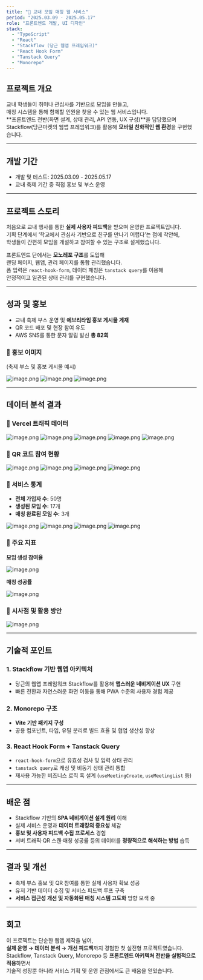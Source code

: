 ```yaml
---
title: "🤝 교내 모임 매칭 웹 서비스"
period: "2025.03.09 - 2025.05.17"
role: "프론트엔드 개발, UI 디자인"
stack:
  - "TypeScript"
  - "React"
  - "Stackflow (당근 웹앱 프레임워크)"
  - "React Hook Form"
  - "Tanstack Query"
  - "Monorepo"
---
```


## 프로젝트 개요

교내 학생들이 취미나 관심사를 기반으로 모임을 만들고,  
매칭 시스템을 통해 함께할 인원을 찾을 수 있는 웹 서비스입니다.  
**프론트엔드 전반(화면 설계, 상태 관리, API 연동, UX 구성)**을 담당했으며  
Stackflow(당근마켓의 웹앱 프레임워크)를 활용해 **모바일 친화적인 웹 환경**을 구현했습니다.

---

## 개발 기간

- 개발 및 테스트: 2025.03.09 - 2025.05.17
- 교내 축제 기간 중 직접 홍보 및 부스 운영

---

## 프로젝트 스토리

처음으로 교내 행사를 통한 **실제 사용자 피드백**을 받으며 운영한 프로젝트입니다.  
기획 단계에서 ‘학교에서 관심사 기반으로 친구를 만나기 어렵다’는 점에 착안해,  
학생들이 간편히 모임을 개설하고 참여할 수 있는 구조로 설계했습니다.

프론트엔드 단에서는 **모노레포 구조**를 도입해  
랜딩 페이지, 웹앱, 관리 페이지를 통합 관리했습니다.  
폼 입력은 `react-hook-form`, 데이터 패칭은 `tanstack query`를 이용해  
안정적이고 일관된 상태 관리를 구현했습니다.

---

## 성과 및 홍보

- 교내 축제 부스 운영 및 **에브리타임 홍보 게시물 게재**
- QR 코드 배포 및 현장 참여 유도
- AWS SNS를 통한 문자 알림 발신 **총 82회**

### 📸 홍보 이미지

(축제 부스 및 홍보 게시물 예시)

![image.png](attachment:080fe4c5-ba60-4d1a-a300-0de48da28778:image.png)
![image.png](attachment:36d75f53-aa40-4aee-9453-9c5a8c88a67d:image.png)
![image.png](attachment:af37f0b8-3b15-4fa4-8907-abeed48c72c6:image.png)

---

## 데이터 분석 결과

### 🔹 Vercel 트래픽 데이터

![image.png](attachment:469f2eaa-cfb9-44fe-a9b4-0f7cbc4d47a0:image.png)
![image.png](attachment:a9505178-3c95-433a-8783-b1534d96ccb9:image.png)
![image.png](attachment:fcb9b394-a601-47df-a20f-2bc798f0f0aa:image.png)
![image.png](attachment:16539035-b733-4fef-8c5f-d7537cdf91d4:image.png)
![image.png](attachment:681fa17a-4d63-4f47-8a96-cefdfd4bf4cd:image.png)

### 🔹 QR 코드 참여 현황

![image.png](attachment:118f0655-fb20-4184-a17f-69b56da0f56c:image.png)
![image.png](attachment:60080b59-08f2-4aae-a440-9a10c25fcc84:image.png)
![image.png](attachment:dcbf7370-38f0-49d1-9975-f29fcc467041:image.png)
![image.png](attachment:e07864ed-5080-44a0-adfe-e48f57f050ee:image.png)

### 🔹 서비스 통계

- **전체 가입자 수:** 50명
- **생성된 모임 수:** 17개
- **매칭 완료된 모임 수:** 3개

![image.png](attachment:0c80b89b-a2fc-4671-8e9b-ee7ee3044846:image.png)
![image.png](attachment:40d278f1-e7eb-4e51-ac96-ab160738d11e:image.png)
![image.png](attachment:d41a8970-5014-46af-a40b-0c385d80a374:image.png)
![image.png](attachment:a4fdcaa6-6ca2-4fbb-8693-14d4aa4db4fd:image.png)

### 🔹 주요 지표

**모임 생성 참여율**

![image.png](attachment:a8357d90-b67d-456b-8c2a-9053dd09ed05:image.png)

**매칭 성공률**

![image.png](attachment:ce685e9e-999e-4e89-bb9e-077b0de9cd09:image.png)

### 🔹 시사점 및 활용 방안

![image.png](attachment:63b5c7f1-3a83-46cc-bf1a-9053940a5c73:image.png)

---

## 기술적 포인트

### 1. Stackflow 기반 웹앱 아키텍처

- 당근의 웹앱 프레임워크 Stackflow를 활용해 **앱스러운 네비게이션 UX** 구현
- 빠른 전환과 자연스러운 화면 이동을 통해 PWA 수준의 사용자 경험 제공

### 2. Monorepo 구조

- **Vite 기반 패키지 구성**
- 공용 컴포넌트, 타입, 유틸 분리로 빌드 효율 및 협업 생산성 향상

### 3. React Hook Form + Tanstack Query

- `react-hook-form`으로 유효성 검사 및 입력 상태 관리
- `tanstack query`로 캐싱 및 비동기 상태 관리 통합
- 재사용 가능한 비즈니스 로직 훅 설계 (`useMeetingCreate`, `useMeetingList` 등)

---

## 배운 점

- Stackflow 기반의 **SPA 네비게이션 설계 원리** 이해
- 실제 서비스 운영과 **데이터 트래킹의 중요성** 체감
- **홍보 및 사용자 피드백 수집 프로세스** 경험
- 서버 트래픽·QR 스캔·매칭 성공률 등의 데이터를 **정량적으로 해석하는 방법** 습득

---

## 결과 및 개선

- 축제 부스 홍보 및 QR 참여를 통한 실제 사용자 확보 성공
- 유저 기반 데이터 수집 및 서비스 피드백 루프 구축
- **서비스 접근성 개선 및 자동화된 매칭 시스템 고도화** 방향 모색 중

---

## 회고

이 프로젝트는 단순한 웹앱 제작을 넘어,  
**실제 운영 → 데이터 분석 → 개선 피드백**까지 경험한 첫 실전형 프로젝트였습니다.  
Stackflow, Tanstack Query, Monorepo 등 **프론트엔드 아키텍처 전반을 실험적으로 적용**하면서  
기술적 성장뿐 아니라 서비스 기획 및 운영 관점에서도 큰 배움을 얻었습니다.

